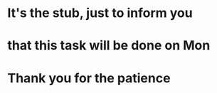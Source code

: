 # It's the stub, just to inform you 
# that this task will be done on Mon
# Thank you for the patience

